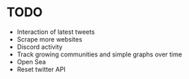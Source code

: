 # TODO

- Interaction of latest tweets
- Scrape more websites
- Discord activity
- Track growing communities and simple graphs over time
- Open Sea
- Reset twitter API
